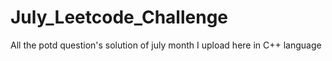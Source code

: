 # July_Leetcode_Challenge
All the potd question's solution of july month I upload here in C++ language
